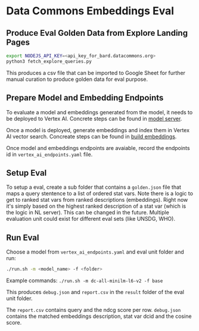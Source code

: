 # Data Commons Embeddings Eval

## Produce Eval Golden Data from Explore Landing Pages

```bash
export NODEJS_API_KEY=<api_key_for_bard.datacommons.org>
python3 fetch_explore_queries.py
```

This produces a csv file that can be imported to Google Sheet for further manual
curation to produce golden data for eval purpose.

## Prepare Model and Embedding Endpoints

To evaluate a model and embeddings generated from the model, it needs to be
deployed to Vertex AI. Concrete steps can be found in
[model server](../../../model_server/README.md).

Once a model is deployed, generate embeddings and index them in Vertex AI vector
search. Concreate steps can be found in [build
embeddings](../embeddings/README.md).

Once model and embeddings endpoints are avaiable, record the endpoints id in
`vertex_ai_endpoints.yaml` file.

## Setup Eval

To setup a eval, create a sub folder that contains a `golden.json` file
that maps a query stentence to a list of ordered stat vars. Note there is a
logic to get to ranked stat vars from ranked descriptions (embeddings). Right
now it's simply based on the highest ranked description of a stat var (which is
the logic in NL server). This can be changed in the future. Multiple evaluation
unit could exist for different eval sets (like UNSDG, WHO).

## Run Eval

Choose a model from `vertex_ai_endpoints.yaml` and eval unit folder and run:

```bash
./run.sh -m <model_name> -f <folder>
```

Example commands: `./run.sh -m dc-all-minilm-l6-v2 -f base`

This produces `debug.json` and `report.csv` in the `result` folder of the eval
unit folder.

The `report.csv` contains query and the ndcg score per row. `debug.json`
contains the matched embeddings description, stat var dcid and the cosine score.
